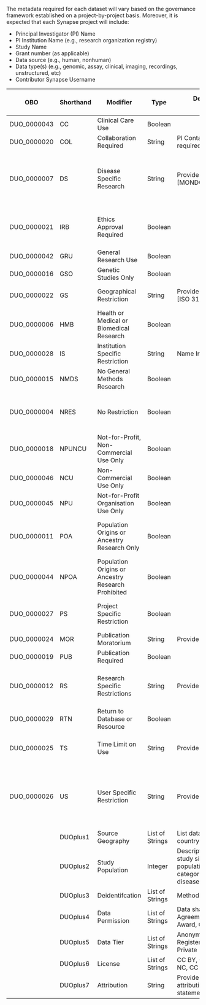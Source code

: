 The metadata required for each dataset will vary based on the governance framework established on a project-by-project basis.
Moreover, it is expected that each Synapse project will include:
 - Principal Investigator (PI) Name
 - PI Institution Name (e.g., research organization registry)
 - Study Name
 - Grant number (as applicable)
 - Data source (e.g., human, nonhuman)
 - Data type(s) (e.g., genomic, assay, clinical, imaging, recordings, unstructured, etc)
 - Contributor Synapse Username

| OBO | Shorthand | Modifier | Type | Description (from Contributor) | Evidence (from Consumer) |
| --- | --- | --- | --- | --- | --- |
| DUO_0000043 | CC | Clinical Care Use | Boolean | 
| DUO_0000020 | COL | Collaboration Required | String | PI Contact information required | Agree to terms |
| DUO_0000007 | DS | Disease Specific Research | String | Provide detail [DOID] or [MONDO] | User must describe disease-specific research use in IDU statement |
| DUO_0000021 | IRB | Ethics Approval Required | Boolean |  | User prompted to provide IRB/IEC approval |
| DUO_0000042 | GRU | General Research Use | Boolean | | Agree to terms |
| DUO_0000016 | GSO | Genetic Studies Only | Boolean | | Agree to terms |
| DUO_0000022 | GS | Geographical Restriction | String | Provide country restriction [ISO 3166⍺2] | Access limited to users within region |
| DUO_0000006 | HMB | Health or Medical or Biomedical Research | Boolean | | Agree to terms |
| DUO_0000028 | IS | Institution Specific Restriction | String | Name Institution [ror.org] | Access limited to users within institution |
| DUO_0000015 | NMDS | No General Methods Research | Boolean | | Agree to terms |
| DUO_0000004 | NRES | No Restriction | Boolean | | Data is available under Open or Anonymous access |
| DUO_0000018 | NPUNCU | Not-for-Profit, Non-Commercial Use Only | Boolean | | Access limited to NPO; Agree to terms |
| DUO_0000046 | NCU | Non-Commercial Use Only | Boolean | | Agree to terms | 
| DUO_0000045 | NPU | Not-for-Profit Organisation Use Only | Boolean | | Access limited to NPO |
| DUO_0000011 | POA | Population Origins or Ancestry Research Only | Boolean | | User must describe research use in IDU statement |
| DUO_0000044 | NPOA | Population Origins or Ancestry Research Prohibited | Boolean |  | Agree to terms |
| DUO_0000027 | PS | Project Specific Restriction | Boolean |  | User prompted to provide IDU statement |
| DUO_0000024 | MOR | Publication Moratorium | String |  Provide date [ISO 8601] | Agree to terms |
| DUO_0000019 | PUB | Publication Required | Boolean | | Agree to terms |
| DUO_0000012 | RS | Research Specific Restrictions | String | Provide detail | User must describe research use in IDU statement |
| DUO_0000029 | RTN | Return to Database or Resource | Boolean | | Agree to terms |
| DUO_0000025 | TS | Time Limit on Use | String | Provide date [ISO 8601] | User prompted to renew access every _x_ days |
| DUO_0000026 | US | User Specific Restriction | String | Provide detail | User may be required to join a Synapse Team or have a specific authentication, e.g., 2FA or RAS
|  | DUOplus1 | Source Geography | List of Strings | List data generating country(ies) [ISO 3166⍺2] | 
|  | DUOplus2 | Study Population | Integer | Description of cohort, e.g., study size, vulnerable populations, special categories of data, rare diseases, etc. | 
|  | DUOplus3 | Deidentifcation | List of Strings | Method for de-identification | 
|  | DUOplus4 | Data Permission | List of Strings | Data sharing enforced by: Agreement, Attestation, Award, Other (TBD) |
|  | DUOplus5 | Data Tier | List of Strings | Anonymous, Open (aka Registered), Controlled, Private |
|  | DUOplus6 | License | List of Strings | CC BY, CC BY-SA, CC BY-NC, CC BY-NC-SA |
|  | DUOplus7 | Attribution | String | Provide attribution/acknowledgement statement |
